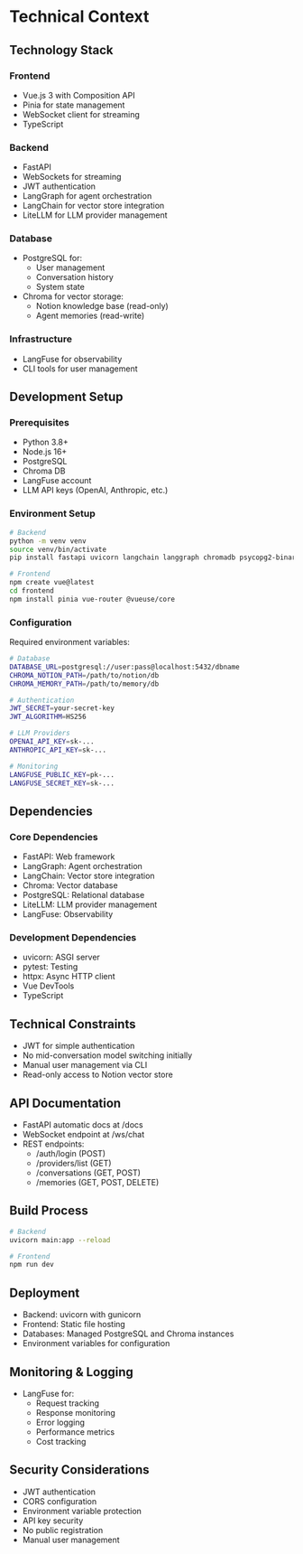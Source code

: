 # Technical Context

## Technology Stack
### Frontend
- Vue.js 3 with Composition API
- Pinia for state management
- WebSocket client for streaming
- TypeScript

### Backend
- FastAPI
- WebSockets for streaming
- JWT authentication
- LangGraph for agent orchestration
- LangChain for vector store integration
- LiteLLM for LLM provider management

### Database
- PostgreSQL for:
  - User management
  - Conversation history
  - System state
- Chroma for vector storage:
  - Notion knowledge base (read-only)
  - Agent memories (read-write)

### Infrastructure
- LangFuse for observability
- CLI tools for user management

## Development Setup
### Prerequisites
- Python 3.8+
- Node.js 16+
- PostgreSQL
- Chroma DB
- LangFuse account
- LLM API keys (OpenAI, Anthropic, etc.)

### Environment Setup
```bash
# Backend
python -m venv venv
source venv/bin/activate
pip install fastapi uvicorn langchain langgraph chromadb psycopg2-binary python-jose[cryptography] python-multipart litellm langfuse

# Frontend
npm create vue@latest
cd frontend
npm install pinia vue-router @vueuse/core
```

### Configuration
Required environment variables:
```bash
# Database
DATABASE_URL=postgresql://user:pass@localhost:5432/dbname
CHROMA_NOTION_PATH=/path/to/notion/db
CHROMA_MEMORY_PATH=/path/to/memory/db

# Authentication
JWT_SECRET=your-secret-key
JWT_ALGORITHM=HS256

# LLM Providers
OPENAI_API_KEY=sk-...
ANTHROPIC_API_KEY=sk-...

# Monitoring
LANGFUSE_PUBLIC_KEY=pk-...
LANGFUSE_SECRET_KEY=sk-...
```

## Dependencies
### Core Dependencies
- FastAPI: Web framework
- LangGraph: Agent orchestration
- LangChain: Vector store integration
- Chroma: Vector database
- PostgreSQL: Relational database
- LiteLLM: LLM provider management
- LangFuse: Observability

### Development Dependencies
- uvicorn: ASGI server
- pytest: Testing
- httpx: Async HTTP client
- Vue DevTools
- TypeScript

## Technical Constraints
- JWT for simple authentication
- No mid-conversation model switching initially
- Manual user management via CLI
- Read-only access to Notion vector store

## API Documentation
- FastAPI automatic docs at /docs
- WebSocket endpoint at /ws/chat
- REST endpoints:
  - /auth/login (POST)
  - /providers/list (GET)
  - /conversations (GET, POST)
  - /memories (GET, POST, DELETE)

## Build Process
```bash
# Backend
uvicorn main:app --reload

# Frontend
npm run dev
```

## Deployment
- Backend: uvicorn with gunicorn
- Frontend: Static file hosting
- Databases: Managed PostgreSQL and Chroma instances
- Environment variables for configuration

## Monitoring & Logging
- LangFuse for:
  - Request tracking
  - Response monitoring
  - Error logging
  - Performance metrics
  - Cost tracking

## Security Considerations
- JWT authentication
- CORS configuration
- Environment variable protection
- API key security
- No public registration
- Manual user management
